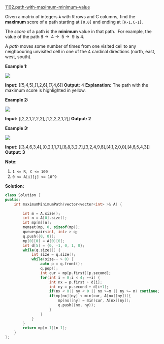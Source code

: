 [1102.path-with-maximum-minimum-value](https://leetcode.com/problems/path-with-maximum-minimum-value/)  

Given a matrix of integers `A` with R rows and C columns, find the **maximum** score of a path starting at `[0,0]` and ending at `[R-1,C-1]`.

The _score_ of a path is the **minimum** value in that path.  For example, the value of the path 8 →  4 →  5 →  9 is 4.

A _path_ moves some number of times from one visited cell to any neighbouring unvisited cell in one of the 4 cardinal directions (north, east, west, south).

**Example 1:**

**![](https://assets.leetcode.com/uploads/2019/04/23/1313_ex1.JPG)**

**Input:** \[\[5,4,5\],\[1,2,6\],\[7,4,6\]\]
**Output:** 4
**Explanation:** 
The path with the maximum score is highlighted in yellow. 

**Example 2:**

**![](https://assets.leetcode.com/uploads/2019/04/23/1313_ex2.JPG)**

**Input:** \[\[2,2,1,2,2,2\],\[1,2,2,2,1,2\]\]
**Output: 2**

**Example 3:**

**![](https://assets.leetcode.com/uploads/2019/04/23/1313_ex3.JPG)**

**Input:** \[\[3,4,6,3,4\],\[0,2,1,1,7\],\[8,8,3,2,7\],\[3,2,4,9,8\],\[4,1,2,0,0\],\[4,6,5,4,3\]\]
**Output: 3**

**Note:**

1.  `1 <= R, C <= 100`
2.  `0 <= A[i][j] <= 10^9`  



**Solution:**  

```cpp
class Solution {
public:
    int maximumMinimumPath(vector<vector<int> >& A) {
        
        int m = A.size();
        int n = A[0].size();
        int mp[m][n];
        memset(mp, 0, sizeof(mp));
        queue<pair<int, int> > q;
        q.push({0, 0});
        mp[0][0] = A[0][0];
        int d[5] = {0, -1, 0, 1, 0};
        while(q.size()) {
            int size = q.size();
            while(size-- > 0) {
                auto p = q.front();
                q.pop();
                int cur = mp[p.first][p.second];
                for(int i = 0;i < 4; ++i) {
                    int nx = p.first + d[i];
                    int ny = p.second + d[i+1];
                    if(nx < 0|| ny < 0 || nx >=m || ny >= n) continue;
                    if(mp[nx][ny] < min(cur, A[nx][ny])){
                        mp[nx][ny] = min(cur, A[nx][ny]);
                        q.push({nx, ny});
                    }
                }
            }
        }
        return mp[m-1][n-1];
    }
};
```
      